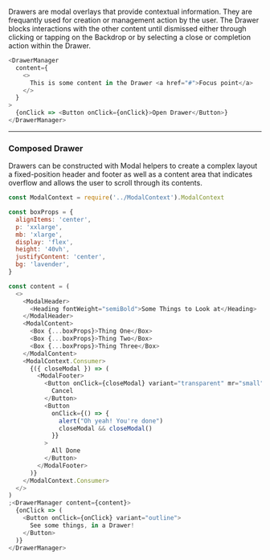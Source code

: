 Drawers are modal overlays that provide contextual information. They are frequantly used for creation or management action by the user. The Drawer blocks interactions with the other content until dismissed either through clicking or tapping on the Backdrop or by selecting a close or completion action within the Drawer.

```js
<DrawerManager
  content={
    <>
      This is some content in the Drawer <a href="#">Focus point</a>
    </>
  }
>
  {onClick => <Button onClick={onClick}>Open Drawer</Button>}
</DrawerManager>
```

---

### Composed Drawer

Drawers can be constructed with Modal helpers to create a complex layout a fixed-position header and footer as well as a content area that indicates overflow and allows the user to scroll through its contents.

```js
const ModalContext = require('../ModalContext').ModalContext

const boxProps = {
  alignItems: 'center',
  p: 'xxlarge',
  mb: 'xlarge',
  display: 'flex',
  height: '40vh',
  justifyContent: 'center',
  bg: 'lavender',
}

const content = (
  <>
    <ModalHeader>
      <Heading fontWeight="semiBold">Some Things to Look at</Heading>
    </ModalHeader>
    <ModalContent>
      <Box {...boxProps}>Thing One</Box>
      <Box {...boxProps}>Thing Two</Box>
      <Box {...boxProps}>Thing Three</Box>
    </ModalContent>
    <ModalContext.Consumer>
      {({ closeModal }) => (
        <ModalFooter>
          <Button onClick={closeModal} variant="transparent" mr="small">
            Cancel
          </Button>
          <Button
            onClick={() => {
              alert("Oh yeah! You're done")
              closeModal && closeModal()
            }}
          >
            All Done
          </Button>
        </ModalFooter>
      )}
    </ModalContext.Consumer>
  </>
)
;<DrawerManager content={content}>
  {onClick => (
    <Button onClick={onClick} variant="outline">
      See some things, in a Drawer!
    </Button>
  )}
</DrawerManager>
```
